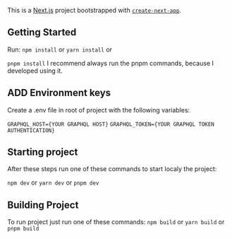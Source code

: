 This is a [Next.js](https://nextjs.org/) project bootstrapped with [`create-next-app`](https://github.com/vercel/next.js/tree/canary/packages/create-next-app).

## Getting Started

Run: ``
  npm install
``
or
``
yarn install
``
or

``
 pnpm install
``
I recommend always run the pnpm commands, because I developed using it.


## ADD Environment keys

Create a .env file in root of project with the following variables:

``
  GRAPHQL_HOST={YOUR GRAPHQL HOST}
`` 
``
   GRAPHQL_TOKEN={YOUR GRAPHQL TOKEN AUTHENTICATION}
``

## Starting project

After these steps run one of these commands to start localy the project:

``
  npm dev
``
or
``
  yarn dev
``
or
``
 pnpm dev
``

## Building Project

To run project just run one of these commands:
``
  npm build
``
or
``
  yarn build
``
or
``
 pnpm build
``
